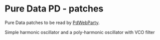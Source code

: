 # Pure Data PD - patches
Pure Data patches to be read by [PdWebParty](https://github.com/cuinjune/PdWebParty).

Simple harmonic oscillator and a poly-harmonic oscillator with VCO filter

